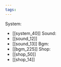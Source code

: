 ```yaml
---
tags:
---
```

System:
- [[system_40]]
Sound:
- [[sound_12]]
- [[sound_13]]
Bgm:
- [[bgm_225]]
Shop:
- [[shop_50]]
- [[shop_14]]
